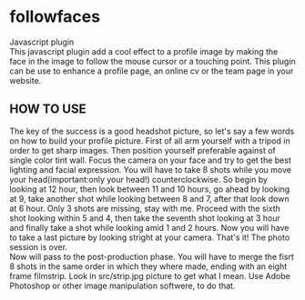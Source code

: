 # followfaces
Javascript plugin
<br/>
This javascript plugin add a cool effect to a profile image by making the face in the image to follow the mouse cursor or a touching point. This plugin can be use to enhance a profile page, an online cv or the team page in your website.
<br/>
<h2>HOW TO USE</h2>
The key of the success is a good headshot picture, so let's say a few words on how to build your profile picture.
First of all arm yourself with a tripod in order to get sharp images. Then position yourself preferable against of single color tint wall. Focus the camera on your face and try to get the best lighting and facial expression. You will have to take 8 shots while you move your head(important:only your head!) counterclockwise. So begin by looking at 12 hour, then look between 11 and 10 hours, go ahead by looking at 9, take another shot while looking between 8 and 7, after that look down at 6 hour. Only 3 shots are missing, stay with me. Proceed with the sixth shot looking within 5 and 4, then take the seventh shot looking at 3 hour and finally take a shot while looking amid 1 and 2 hours. Now you will have to take a last picture by looking stright at your camera. That's it! The photo session is over.
<br/>
Now will pass to the post-production phase. You will have to merge the fisrt 8 shots in the same order in which they where made, ending with an eight frame filmstrip. Look in src/strip.jpg picture to get what I mean. Use Adobe Photoshop or other image manipulation softwere, to do that.


